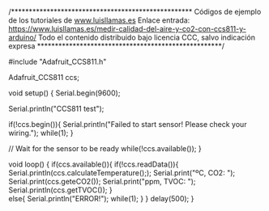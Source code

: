 /***************************************************
Códigos de ejemplo de los tutoriales de www.luisllamas.es
Enlace entrada: https://www.luisllamas.es/medir-calidad-del-aire-y-co2-con-ccs811-y-arduino/
Todo el contenido distribuido bajo licencia CCC, salvo indicación expresa
****************************************************/

#include "Adafruit_CCS811.h"

Adafruit_CCS811 ccs;

void setup() {
  Serial.begin(9600);

  Serial.println("CCS811 test");

  if(!ccs.begin()){
    Serial.println("Failed to start sensor! Please check your wiring.");
    while(1);
  }

  // Wait for the sensor to be ready
  while(!ccs.available());
}

void loop() {
  if(ccs.available()){
    if(!ccs.readData()){
	  Serial.println(ccs.calculateTemperature(););
	  Serial.print("ºC, CO2: ");
      Serial.print(ccs.geteCO2());
      Serial.print("ppm, TVOC: ");
      Serial.println(ccs.getTVOC());
	}   
    else{
      Serial.println("ERROR!");
      while(1);
    }
  }
  delay(500);
}